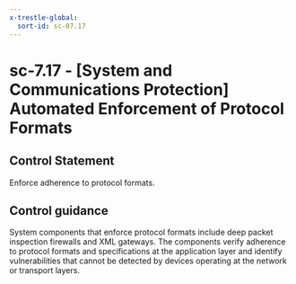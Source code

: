 ```yaml
---
x-trestle-global:
  sort-id: sc-07.17
---
```


# sc-7.17 - \[System and Communications Protection\] Automated Enforcement of Protocol Formats

## Control Statement

Enforce adherence to protocol formats.

## Control guidance

System components that enforce protocol formats include deep packet inspection firewalls and XML gateways. The components verify adherence to protocol formats and specifications at the application layer and identify vulnerabilities that cannot be detected by devices operating at the network or transport layers.
